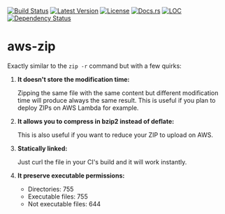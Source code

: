 [![Build Status](https://travis-ci.org/cecton/aws-zip.svg?branch=master)](https://travis-ci.org/cecton/aws-zip)
[![Latest Version](https://img.shields.io/crates/v/aws-zip.svg)](https://crates.io/crates/aws-zip)
[![License](https://img.shields.io/badge/license-MIT-blue.svg)](http://opensource.org/licenses/MIT)
[![Docs.rs](https://docs.rs/aws-zip/badge.svg)](https://docs.rs/aws-zip)
[![LOC](https://tokei.rs/b1/github/cecton/aws-zip)](https://github.com/cecton/aws-zip)
[![Dependency Status](https://deps.rs/repo/github/cecton/aws-zip/status.svg)](https://deps.rs/repo/github/cecton/aws-zip)

aws-zip
=======

Exactly similar to the `zip -r` command but with a few quirks:

1.  **It doesn't store the modification time:**

    Zipping the same file with the same content but different modification time
    will produce always the same result. This is useful if you plan to deploy
    ZIPs on AWS Lambda for example.

2.  **It allows you to compress in bzip2 instead of deflate:**

    This is also useful if you want to reduce your ZIP to upload on AWS.

3.  **Statically linked:**

    Just curl the file in your CI's build and it will work instantly.

4.  **It preserve executable permissions:**

     *  Directories: 755
     *  Executable files: 755
     *  Not executable files: 644
